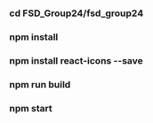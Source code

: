 ### cd FSD_Group24/fsd_group24
### npm install
### npm install react-icons --save
### npm run build
###  npm start

